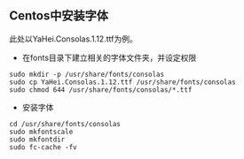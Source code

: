 ## Centos中安装字体
此处以YaHei.Consolas.1.12.ttf为例。
* 在fonts目录下建立相关的字体文件夹，并设定权限
```
sudo mkdir -p /usr/share/fonts/consolas
sudo cp YaHei.Consolas.1.12.ttf /usr/share/fonts/consolas
sudo chmod 644 /usr/share/fonts/consolas/*.ttf
```

* 安装字体
```
cd /usr/share/fonts/consolas
sudo mkfontscale
sudo mkfontdir
sudo fc-cache -fv
```